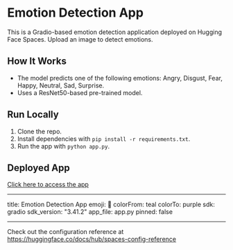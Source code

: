 # Emotion Detection App

This is a Gradio-based emotion detection application deployed on Hugging Face Spaces. Upload an image to detect emotions.

## How It Works
- The model predicts one of the following emotions: Angry, Disgust, Fear, Happy, Neutral, Sad, Surprise.
- Uses a ResNet50-based pre-trained model.

## Run Locally
1. Clone the repo.
2. Install dependencies with `pip install -r requirements.txt`.
3. Run the app with `python app.py`.

## Deployed App
[Click here to access the app](https://huggingface.co/spaces/phoeniXharsh/emotion-detection)

---

title: Emotion Detection App
emoji: 🧠
colorFrom: teal
colorTo: purple
sdk: gradio
sdk_version: "3.41.2"
app_file: app.py
pinned: false

---

Check out the configuration reference at https://huggingface.co/docs/hub/spaces-config-reference
